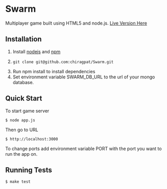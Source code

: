 Swarm
===

Multiplayer game built using HTML5 and node.js.
[Live Version Here](http://swarm.jit.su)

## Installation

1. Install [nodejs](https://github.com/joyent/node) and [npm](https://github.com/isaacs/npm)
2.     git clone git@github.com:chiragpat/Swarm.git
3. Run npm install to install dependencies
4. Set environment variable SWARM_DB_URL to the url of your mongo database.

## Quick Start
To start game server 

    $ node app.js

Then go to URL

    $ http://localhost:3000

To change ports add environment variable PORT with the port you want to run the app on.

## Running Tests
    $ make test